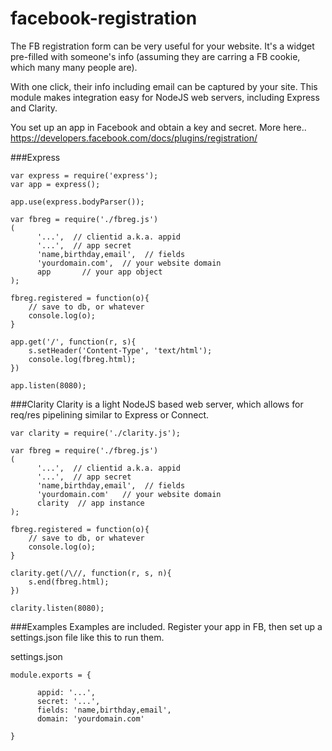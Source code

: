 facebook-registration
=====================

The FB registration form can be very useful for your website.  It's a widget pre-filled with someone's info (assuming they are carring a FB cookie, which many many people are).    
    
With one click, their info including email can be captured by your site.  This module makes integration easy for NodeJS web servers, including Express and Clarity.

You set up an app in Facebook and obtain a key and secret.  More here..
https://developers.facebook.com/docs/plugins/registration/

###Express
````
var express = require('express');
var app = express();

app.use(express.bodyParser());

var fbreg = require('./fbreg.js')
(
	  '...',  // clientid a.k.a. appid
      '...',  // app secret
      'name,birthday,email',  // fields
      'yourdomain.com',  // your website domain
      app  		// your app object
);

fbreg.registered = function(o){
	// save to db, or whatever
	console.log(o);
}

app.get('/', function(r, s){
	s.setHeader('Content-Type', 'text/html');
	console.log(fbreg.html);
})

app.listen(8080);
````

###Clarity
Clarity is a light NodeJS based web server, which allows for req/res pipelining similar to Express or Connect.  

````
var clarity = require('./clarity.js');

var fbreg = require('./fbreg.js')
(
	  '...',  // clientid a.k.a. appid
      '...',  // app secret
      'name,birthday,email',  // fields
      'yourdomain.com'   // your website domain
      clarity  // app instance
);

fbreg.registered = function(o){
	// save to db, or whatever
	console.log(o);
}

clarity.get(/\//, function(r, s, n){
	s.end(fbreg.html);
})

clarity.listen(8080);
````

###Examples
Examples are included.  Register your app in FB, then set up a settings.json file like this to run them.

settings.json
````
module.exports = {

	  appid: '...',
      secret: '...',
      fields: 'name,birthday,email',
      domain: 'yourdomain.com'

}
````